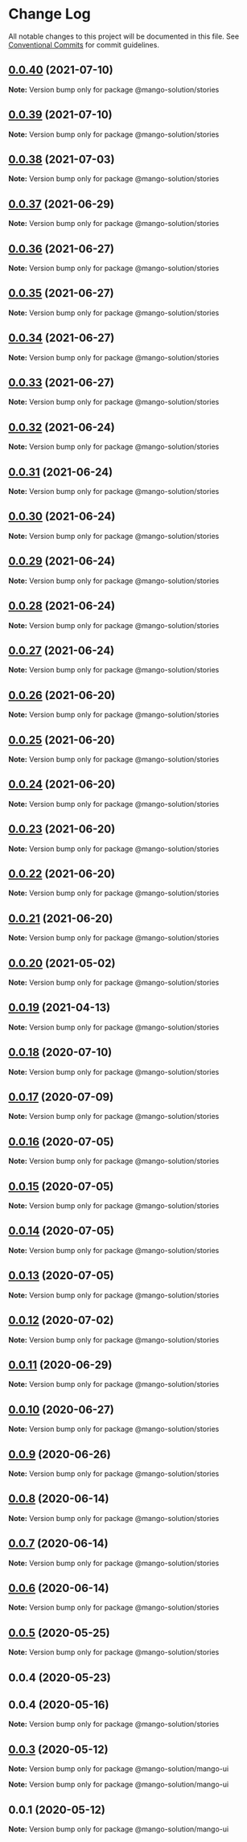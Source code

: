 # Change Log

All notable changes to this project will be documented in this file.
See [Conventional Commits](https://conventionalcommits.org) for commit guidelines.

## [0.0.40](https://github.com/MangoYellowH/mango-toolkit/compare/@mango-solution/stories@0.0.39...@mango-solution/stories@0.0.40) (2021-07-10)

**Note:** Version bump only for package @mango-solution/stories





## [0.0.39](https://github.com/MangoYellowH/mango-toolkit/compare/@mango-solution/stories@0.0.38...@mango-solution/stories@0.0.39) (2021-07-10)

**Note:** Version bump only for package @mango-solution/stories





## [0.0.38](https://github.com/MangoYellowH/mango-toolkit/compare/@mango-solution/stories@0.0.37...@mango-solution/stories@0.0.38) (2021-07-03)

**Note:** Version bump only for package @mango-solution/stories





## [0.0.37](https://github.com/MangoYellowH/mango-toolkit/compare/@mango-solution/stories@0.0.36...@mango-solution/stories@0.0.37) (2021-06-29)

**Note:** Version bump only for package @mango-solution/stories





## [0.0.36](https://github.com/MangoYellowH/mango-toolkit/compare/@mango-solution/stories@0.0.35...@mango-solution/stories@0.0.36) (2021-06-27)

**Note:** Version bump only for package @mango-solution/stories





## [0.0.35](https://github.com/MangoYellowH/mango-toolkit/compare/@mango-solution/stories@0.0.34...@mango-solution/stories@0.0.35) (2021-06-27)

**Note:** Version bump only for package @mango-solution/stories





## [0.0.34](https://github.com/MangoYellowH/mango-toolkit/compare/@mango-solution/stories@0.0.33...@mango-solution/stories@0.0.34) (2021-06-27)

**Note:** Version bump only for package @mango-solution/stories





## [0.0.33](https://github.com/MangoYellowH/mango-toolkit/compare/@mango-solution/stories@0.0.32...@mango-solution/stories@0.0.33) (2021-06-27)

**Note:** Version bump only for package @mango-solution/stories





## [0.0.32](https://github.com/MangoYellowH/mango-toolkit/compare/@mango-solution/stories@0.0.31...@mango-solution/stories@0.0.32) (2021-06-24)

**Note:** Version bump only for package @mango-solution/stories





## [0.0.31](https://github.com/MangoYellowH/mango-toolkit/compare/@mango-solution/stories@0.0.30...@mango-solution/stories@0.0.31) (2021-06-24)

**Note:** Version bump only for package @mango-solution/stories





## [0.0.30](https://github.com/MangoYellowH/mango-toolkit/compare/@mango-solution/stories@0.0.29...@mango-solution/stories@0.0.30) (2021-06-24)

**Note:** Version bump only for package @mango-solution/stories





## [0.0.29](https://github.com/MangoYellowH/mango-toolkit/compare/@mango-solution/stories@0.0.28...@mango-solution/stories@0.0.29) (2021-06-24)

**Note:** Version bump only for package @mango-solution/stories





## [0.0.28](https://github.com/MangoYellowH/mango-toolkit/compare/@mango-solution/stories@0.0.27...@mango-solution/stories@0.0.28) (2021-06-24)

**Note:** Version bump only for package @mango-solution/stories





## [0.0.27](https://github.com/MangoYellowH/mango-toolkit/compare/@mango-solution/stories@0.0.26...@mango-solution/stories@0.0.27) (2021-06-24)

**Note:** Version bump only for package @mango-solution/stories





## [0.0.26](https://github.com/MangoYellowH/mango-toolkit/compare/@mango-solution/stories@0.0.25...@mango-solution/stories@0.0.26) (2021-06-20)

**Note:** Version bump only for package @mango-solution/stories





## [0.0.25](https://github.com/MangoYellowH/mango-toolkit/compare/@mango-solution/stories@0.0.24...@mango-solution/stories@0.0.25) (2021-06-20)

**Note:** Version bump only for package @mango-solution/stories





## [0.0.24](https://github.com/MangoYellowH/mango-toolkit/compare/@mango-solution/stories@0.0.23...@mango-solution/stories@0.0.24) (2021-06-20)

**Note:** Version bump only for package @mango-solution/stories





## [0.0.23](https://github.com/MangoYellowH/mango-toolkit/compare/@mango-solution/stories@0.0.22...@mango-solution/stories@0.0.23) (2021-06-20)

**Note:** Version bump only for package @mango-solution/stories





## [0.0.22](https://github.com/MangoYellowH/mango-toolkit/compare/@mango-solution/stories@0.0.21...@mango-solution/stories@0.0.22) (2021-06-20)

**Note:** Version bump only for package @mango-solution/stories





## [0.0.21](https://github.com/MangoYellowH/mango-toolkit/compare/@mango-solution/stories@0.0.20...@mango-solution/stories@0.0.21) (2021-06-20)

**Note:** Version bump only for package @mango-solution/stories





## [0.0.20](https://github.com/MangoYellowH/mango-toolkit/compare/@mango-solution/stories@0.0.19...@mango-solution/stories@0.0.20) (2021-05-02)

**Note:** Version bump only for package @mango-solution/stories





## [0.0.19](https://github.com/MangoYellowH/mango-toolkit/compare/@mango-solution/stories@0.0.18...@mango-solution/stories@0.0.19) (2021-04-13)

**Note:** Version bump only for package @mango-solution/stories





## [0.0.18](https://github.com/MangoYellowH/mango-toolkit/compare/@mango-solution/stories@0.0.17...@mango-solution/stories@0.0.18) (2020-07-10)

**Note:** Version bump only for package @mango-solution/stories





## [0.0.17](https://github.com/MangoYellowH/mango-toolkit/compare/@mango-solution/stories@0.0.16...@mango-solution/stories@0.0.17) (2020-07-09)

**Note:** Version bump only for package @mango-solution/stories





## [0.0.16](https://github.com/MangoYellowH/mango-toolkit/compare/@mango-solution/stories@0.0.15...@mango-solution/stories@0.0.16) (2020-07-05)

**Note:** Version bump only for package @mango-solution/stories





## [0.0.15](https://github.com/MangoYellowH/mango-toolkit/compare/@mango-solution/stories@0.0.14...@mango-solution/stories@0.0.15) (2020-07-05)

**Note:** Version bump only for package @mango-solution/stories





## [0.0.14](https://github.com/MangoYellowH/mango-toolkit/compare/@mango-solution/stories@0.0.13...@mango-solution/stories@0.0.14) (2020-07-05)

**Note:** Version bump only for package @mango-solution/stories





## [0.0.13](https://github.com/MangoYellowH/mango-toolkit/compare/@mango-solution/stories@0.0.12...@mango-solution/stories@0.0.13) (2020-07-05)

**Note:** Version bump only for package @mango-solution/stories





## [0.0.12](https://github.com/MangoYellowH/mango-toolkit/compare/@mango-solution/stories@0.0.11...@mango-solution/stories@0.0.12) (2020-07-02)

**Note:** Version bump only for package @mango-solution/stories





## [0.0.11](https://github.com/MangoYellowH/mango-toolkit/compare/@mango-solution/stories@0.0.10...@mango-solution/stories@0.0.11) (2020-06-29)

**Note:** Version bump only for package @mango-solution/stories





## [0.0.10](https://github.com/MangoYellowH/mango-toolkit/compare/@mango-solution/stories@0.0.9...@mango-solution/stories@0.0.10) (2020-06-27)

**Note:** Version bump only for package @mango-solution/stories





## [0.0.9](https://github.com/MangoYellowH/mango-toolkit/compare/@mango-solution/stories@0.0.8...@mango-solution/stories@0.0.9) (2020-06-26)

**Note:** Version bump only for package @mango-solution/stories





## [0.0.8](https://github.com/MangoYellowH/mango-toolkit/compare/@mango-solution/stories@0.0.7...@mango-solution/stories@0.0.8) (2020-06-14)

**Note:** Version bump only for package @mango-solution/stories





## [0.0.7](https://github.com/MangoYellowH/mango-toolkit/compare/@mango-solution/stories@0.0.6...@mango-solution/stories@0.0.7) (2020-06-14)

**Note:** Version bump only for package @mango-solution/stories





## [0.0.6](https://github.com/MangoYellowH/mango-toolkit/compare/@mango-solution/stories@0.0.5...@mango-solution/stories@0.0.6) (2020-06-14)

**Note:** Version bump only for package @mango-solution/stories





## [0.0.5](https://github.com/MangoYellowH/mango-toolkit/compare/@mango-solution/stories@0.0.4...@mango-solution/stories@0.0.5) (2020-05-25)

**Note:** Version bump only for package @mango-solution/stories





## 0.0.4 (2020-05-23)



## 0.0.4 (2020-05-16)

**Note:** Version bump only for package @mango-solution/stories





## [0.0.3](https://github.com/MangoYellowH/mango-toolkit/compare/v0.0.2...v0.0.3) (2020-05-12)

**Note:** Version bump only for package @mango-solution/mango-ui







**Note:** Version bump only for package @mango-solution/mango-ui





## 0.0.1 (2020-05-12)

**Note:** Version bump only for package @mango-solution/mango-ui
